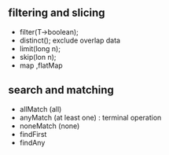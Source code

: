## filtering and slicing
- filter(T->boolean);
- distinct(); exclude overlap data
- limit(long n);
- skip(lon n);
- map ,flatMap

## search and matching
- allMatch  (all)
- anyMatch (at least one) : terminal operation
- noneMatch (none)  
- findFirst
- findAny
